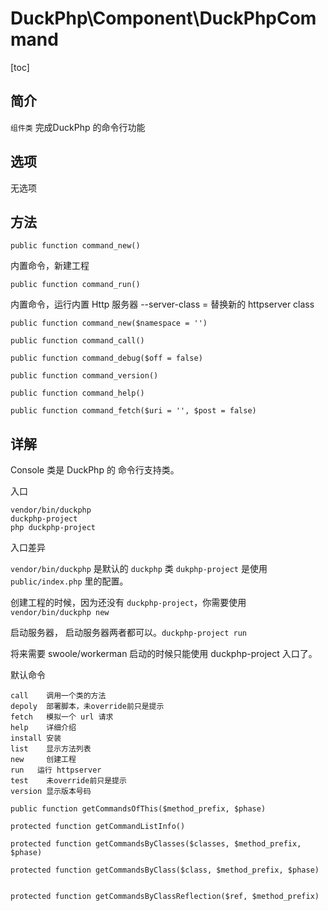 # DuckPhp\Component\DuckPhpCommand
[toc]
## 简介
`组件类` 完成DuckPhp 的命令行功能

## 选项

无选项

## 方法

    public function command_new()
内置命令，新建工程

    public function command_run()
内置命令，运行内置 Http 服务器
--server-class =  替换新的 httpserver class

    public function command_new($namespace = '')

    public function command_call()

    public function command_debug($off = false)

    public function command_version()

    public function command_help()

    public function command_fetch($uri = '', $post = false)

## 详解

Console 类是 DuckPhp 的 命令行支持类。

入口
```shell
vendor/bin/duckphp
duckphp-project
php duckphp-project
```
入口差异

`vendor/bin/duckphp` 是默认的 `duckphp` 类
`dukphp-project` 是使用 `public/index.php` 里的配置。

创建工程的时候，因为还没有 `duckphp-project`，你需要使用 `vendor/bin/duckphp new`

启动服务器， 启动服务器两者都可以。`duckphp-project run`

将来需要 swoole/workerman 启动的时候只能使用 duckphp-project 入口了。


默认命令

```
call    调用一个类的方法
depoly  部署脚本，未override前只是提示
fetch   模拟一个 url 请求
help    详细介绍    
install 安装
list    显示方法列表
new     创建工程
run   运行 httpserver 
test    未override前只是提示
version 显示版本号码
```


    public function getCommandsOfThis($method_prefix, $phase)

    protected function getCommandListInfo()

    protected function getCommandsByClasses($classes, $method_prefix, $phase)

    protected function getCommandsByClass($class, $method_prefix, $phase)


    protected function getCommandsByClassReflection($ref, $method_prefix)
